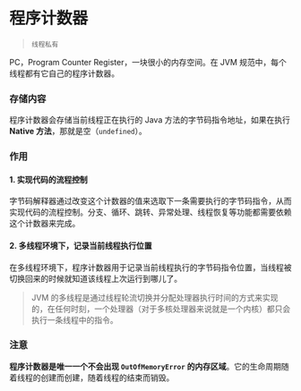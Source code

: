 # 程序计数器

> `线程私有`

PC，Program Counter Register，一块很小的内存空间。在 JVM 规范中，每个线程都有它自己的程序计数器。


### 存储内容

程序计数器会存储当前线程正在执行的 Java 方法的字节码指令地址，如果在执行 **Native 方法**，那就是空（`undefined`）。


### 作用

#### 1. 实现代码的流程控制

字节码解释器通过改变这个计数器的值来选取下一条需要执行的字节码指令，从而实现代码的流程控制。分支、循环、跳转、异常处理、线程恢复等功能都需要依赖这个计数器来完成。

#### 2. 多线程环境下，记录当前线程执行位置

在多线程环境下，程序计数器用于记录当前线程执行的字节码指令位置，当线程被切换回来的时候就知道该线程上次运行到哪儿了。

> JVM 的多线程是通过线程轮流切换并分配处理器执行时间的方式来实现的，在任何时刻，一个处理器（对于多核处理器来说就是一个内核）都只会执行一条线程中的指令。


### 注意

**程序计数器是唯一一个不会出现 `OutOfMemoryError` 的内存区域**。它的生命周期随着线程的创建而创建，随着线程的结束而销毁。